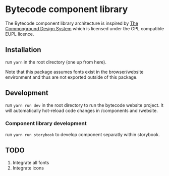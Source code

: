 # Bytecode component library

The Bytecode component library architecture is inspired by [The Commonground Design System](https://gitlab.com/commonground/core/design-system) which is licensed under the GPL compatible EUPL licence.

## Installation

run `yarn` in the root directory (one up from here).

Note that this package assumes fonts exist in the browser/website environment and thus are not exported outside of this package.

## Development

run `yarn run dev` in the root directory to run the bytecode website project. It will automatically hot-reload code changes in /components and /website.

### Component library development

run `yarn run storybook` to develop component separatly within storybook.

## TODO

1. Integrate all fonts
2. Integrate icons